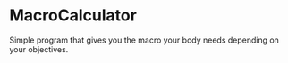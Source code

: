 # MacroCalculator
Simple program that gives you the macro your body needs depending on your objectives.
